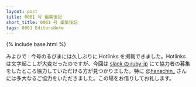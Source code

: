 ```yaml
---
layout: post
title: 0061 号 編集後記
short_title: 0061 号 編集後記
tags: 0061 EditorsNote
---
```

{% include base.html %}

みよひで
: 今号のるびまには久しぶりに Hotlinks を掲載できました。Hotlinks は文字起こしが大変だったのですが、今回は [slack の ruby-jp](https://ruby-jp.github.io/) にて協力者の募集をしたところ協力していただける方が見つかりました。特に [@hanachin\_](https://twitter.com/hanachin_) さんには多大なるご協力をいただきました。この場をお借りしてお礼します。
